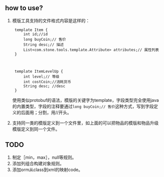 
how to use?
----------
1. 模版工具支持的文件格式内容是这样的：

	    template Item {
    		int id;//id
    		long buyCoin;// 售价
    		String desc;// 描述
    		List<com.stone.tools.template.Attribute> attributes;// 属性列表 
    	}



    	template ItemLevelUp {
    		int level;// 等级
    		int costCoin;//消耗货币
    		String desc; //desc
    	}

	使用类似protobuf的语法，模版的关键字为template，字段类型完全使用java的内置类型，字段的注释要通过`long buyCoin;// 售价`这种方式，写到字段定义的后面用；分割，用//开头。


2. 支持同一类的模版定义到一个文件里，如上面的可以把物品的模版和物品升级模版定义到同一个文件。





TODO
----------


1. 制定［min，max］，null等规则。
2. 添加列组合构建对象规则。
3. 添加orm从class到xml的映射code。